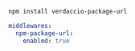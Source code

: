 ```sh
npm install verdaccio-package-url
```

```yaml
middlewares:
  npm-package-url:
    enabled: true
```
